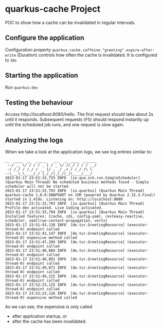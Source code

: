 # quarkus-cache Project

POC to show how a cache can be invalidated in regular intervals.

## Configure the application
Configuration property `quarkus.cache.caffeine."greeting".expire-after-write` (Duration) controls how often the cache is invalidated. It is configured to `30s`

## Starting the application
Run `quarkus:dev`

## Testing the behaviour
Access http://localhost:8080/hello. The first request should take about 2s until it responds. Subsequent requests (<kbd>F5</kbd>) should respond instantly up until the scheduled job runs, and one request is slow again.

## Analyzing the logs
When we take a look at the application logs, we see log entries similar to:
```
__  ____  __  _____   ___  __ ____  ______ 
 --/ __ \/ / / / _ | / _ \/ //_/ / / / __/ 
 -/ /_/ / /_/ / __ |/ , _/ ,< / /_/ /\ \   
--\___\_\____/_/ |_/_/|_/_/|_|\____/___/   
2023-01-17 23:51:33,725 INFO  [io.qua.sch.run.SimpleScheduler] (Quarkus Main Thread) No scheduled business methods found - Simple scheduler will not be started
2023-01-17 23:51:33,793 INFO  [io.quarkus] (Quarkus Main Thread) quarkus-cache 1.0.0-SNAPSHOT on JVM (powered by Quarkus 2.15.3.Final) started in 1.419s. Listening on: http://localhost:8080
2023-01-17 23:51:33,793 INFO  [io.quarkus] (Quarkus Main Thread) Profile dev activated. Live Coding activated.
2023-01-17 23:51:33,794 INFO  [io.quarkus] (Quarkus Main Thread) Installed features: [cache, cdi, config-yaml, resteasy-reactive, scheduler, smallrye-context-propagation, vertx]
2023-01-17 23:51:43,138 INFO  [de.tur.GreetingResource] (executor-thread-0) endpoint called
2023-01-17 23:51:43,147 INFO  [de.tur.GreetingResource] (executor-thread-0) expensive method called
2023-01-17 23:51:47,209 INFO  [de.tur.GreetingResource] (executor-thread-0) endpoint called
2023-01-17 23:51:48,684 INFO  [de.tur.GreetingResource] (executor-thread-0) endpoint called
2023-01-17 23:51:48,891 INFO  [de.tur.GreetingResource] (executor-thread-0) endpoint called
2023-01-17 23:51:49,071 INFO  [de.tur.GreetingResource] (executor-thread-0) endpoint called
2023-01-17 23:51:49,215 INFO  [de.tur.GreetingResource] (executor-thread-0) endpoint called
2023-01-17 23:52:23,125 INFO  [de.tur.GreetingResource] (executor-thread-0) endpoint called
2023-01-17 23:52:23,126 INFO  [de.tur.GreetingResource] (executor-thread-0) expensive method called
```

As we can see, the expensive is only called
- after application startup, or
- after the cache has been invalidated.